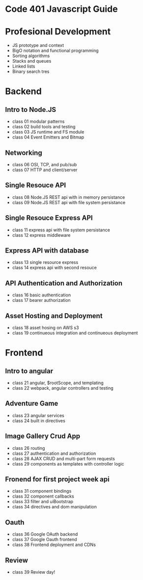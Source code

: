 Code 401 Javascript Guide 
======

# Profesional Development

* JS prototype and context
* BigO notation and functional programming
* Sorting algorithms
* Stacks and queues
* Linked lists
* Binary search tres

# Backend

## Intro to Node.JS
* class 01 modular patterns
* class 02 build tools and testing
* class 03 JS runtime and FS module 
* class 04 Event Emitters and Bitmap

## Networking
* class 06 OSI, TCP, and pub/sub
* class 07 HTTP and client/server

## Single Resouce API
* class 08 Node.JS REST api with in memory persistance
* class 09 Node.JS REST api with file system persistance

## Single Resouce Express API
* class 11 express api with file system persistance 
* class 12 express middleware

## Express API with database
* class 13 single resource express 
* class 14 express api with second resouce

## API Authentication and Authorization 
* class 16 basic authentication
* class 17 bearer authorization 

## Asset Hosting and Deployment
* class 18 asset hosing on AWS s3
* class 19 continueous integration and continueous deployment

# Frontend

## Intro to angular
* class 21 angular, $rootScope, and templating
* class 22 webpack, angular controllers and testing

## Adventure Game
* class 23 angular services 
* class 24 built in directives

## Image Gallery Crud App
* class 26 routing
* class 27 authentication and authorization
* class 28 AJAX CRUD and multi-part form requests
* class 29 components as templates with controller logic

## Fronend for first project week api
* class 31 component bindings
* class 32 component callbacks
* class 33 filter and uiBootstrap
* class 34 directives and dom manipulation

## Oauth
* class 36 Google OAuth backend
* class 37 Google Oauth frontend
* class 38 Frontend deployment and CDNs

## Review
* class 39 Review day!

